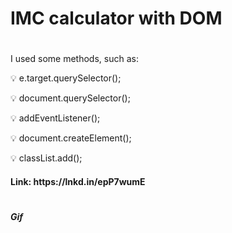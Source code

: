 # IMC calculator with DOM

#

<p> I used some methods, such as: </p>
<p> 💡 e.target.querySelector();  </p>
<p> 💡 document.querySelector();  </p>
<p> 💡 addEventListener();  </p>
<p> 💡 document.createElement(); </p>
<p> 💡 classList.add(); </p>

<h4> Link: https://lnkd.in/epP7wumE <h4>

 #
  <h5> Gif </h5>


